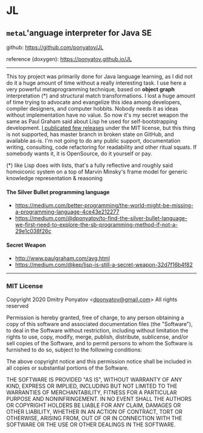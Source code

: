 # JL
## `metaL`'anguage interpreter for Java SE

github: https://github.com/ponyatov/JL

reference (doxygen): https://ponyatov.github.io/JL

<hr>

This toy project was primarily done for Java language learning, as I did not do it a huge amount of time without a really interesting task. I use here a very powerful metaprogramming technique, based on **object graph** interpretation (*) and structural match transformations. I lost a huge amount of time trying to advocate and evangelize this idea among developers, compiler designers, and computer hobbits. Nobody needs it as ideas without implementation have no value. So now it's my secret weapon the same as Paul Graham said about Lisp he used for self-bootstrapping development. [I publicated few releases](https://github.com/ponyatov/JL) under the MIT license, but this thing is not supported, has master branch in broken state on GitHub, and available as-is. I'm not going to do any public support, documentation writing, consulting, code refactoring for readability and other ritual squats. If somebody wants it, it is OpenSource, do it yourself or pay.

(*) like Lisp does with lists, that's a fully reflective and roughly said homoiconic system on a top of Marvin Minsky's frame model for generic knowledge representation & reasoning

#### The Silver Bullet programming language

* https://medium.com/better-programming/the-world-might-be-missing-a-programming-language-4ce43e212277
* https://medium.com/@dponyatov/to-find-the-silver-bullet-language-we-first-need-to-explore-the-sb-programming-method-if-not-a-29e1c038f26c

#### Secret Weapon

* http://www.paulgraham.com/avg.html
* https://medium.com/@kep/lisp-is-still-a-secret-weapon-32d7f16b4f82

<hr>

### MIT License

Copyright 2020 Dmitry Ponyatov <<dponyatov@gmail.com>> All rights reserved

Permission is hereby granted, free of charge, to any person obtaining a copy of this software and associated documentation files (the "Software"), to deal in the Software without restriction, including without limitation the rights to use, copy, modify, merge, publish, distribute, sublicense, and/or sell copies of the Software, and to permit persons to whom the Software is furnished to do so, subject to the following conditions:

The above copyright notice and this permission notice shall be included in all copies or substantial portions of the Software.

THE SOFTWARE IS PROVIDED "AS IS", WITHOUT WARRANTY OF ANY KIND, EXPRESS OR IMPLIED, INCLUDING BUT NOT LIMITED TO THE WARRANTIES OF MERCHANTABILITY, FITNESS FOR A PARTICULAR PURPOSE AND NONINFRINGEMENT. IN NO EVENT SHALL THE AUTHORS OR COPYRIGHT HOLDERS BE LIABLE FOR ANY CLAIM, DAMAGES OR OTHER LIABILITY, WHETHER IN AN ACTION OF CONTRACT, TORT OR OTHERWISE, ARISING FROM, OUT OF OR IN CONNECTION WITH THE SOFTWARE OR THE USE OR OTHER DEALINGS IN THE SOFTWARE.
